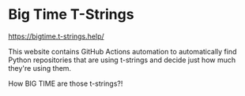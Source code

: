 # Big Time T-Strings

https://bigtime.t-strings.help/

This website contains GitHub Actions automation to automatically find Python repositories that are using t-strings and decide just how much they're using them.

How BIG TIME are those t-strings?!
